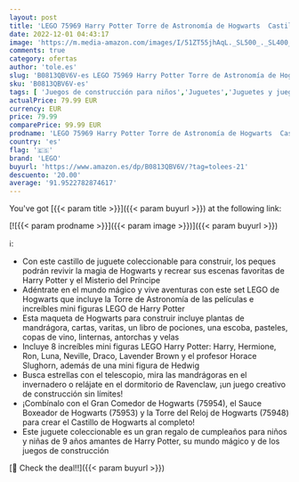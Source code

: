 ```yaml
---
layout: post
title: 'LEGO 75969 Harry Potter Torre de Astronomía de Hogwarts  Castillo de Juguete con Mini Figuras  Regalo de Cumpleaños para Niños y Niñas de 9 Años'
date: 2022-12-01 04:43:17
image: 'https://m.media-amazon.com/images/I/51ZT55jhAqL._SL500_._SL400_.jpg'
comments: true
category: ofertas
author: 'tole.es'
slug: 'B0813QBV6V-es LEGO 75969 Harry Potter Torre de Astronomía de Hogwarts...'
sku: 'B0813QBV6V-es'
tags: [ 'Juegos de construcción para niños','Juguetes','Juguetes y juegos','Sets de construcción','lego','🇪🇸', ]
actualPrice: 79.99 EUR
currency: EUR
price: 79.99
comparePrice: 99.99 EUR
prodname: 'LEGO 75969 Harry Potter Torre de Astronomía de Hogwarts  Castillo de Juguete con Mini Figuras  Regalo de Cumpleaños para Niños y Niñas de 9 Años'
country: 'es'
flag: '🇪🇸'
brand: 'LEGO'
buyurl: 'https://www.amazon.es/dp/B0813QBV6V/?tag=tolees-21'
descuento: '20.00'
average: '91.9522782874617'
---
```


You've got [{{< param title >}}]({{< param buyurl >}}) at the following link:

[![{{< param prodname >}}]({{< param image >}})]({{< param buyurl >}})

ℹ️:

- Con este castillo de juguete coleccionable para construir, los peques podrán revivir la magia de Hogwarts y recrear sus escenas favoritas de Harry Potter y el Misterio del Príncipe
- Adéntrate en el mundo mágico y vive aventuras con este set LEGO de Hogwarts que incluye la Torre de Astronomía de las películas e increíbles mini figuras LEGO de Harry Potter
- Esta maqueta de Hogwarts para construir incluye plantas de mandrágora, cartas, varitas, un libro de pociones, una escoba, pasteles, copas de vino, linternas, antorchas y velas
- Incluye 8 increíbles mini figuras LEGO Harry Potter: Harry, Hermione, Ron, Luna, Neville, Draco, Lavender Brown y el profesor Horace Slughorn, además de una mini figura de Hedwig
- Busca estrellas con el telescopio, mira las mandrágoras en el invernadero o relájate en el dormitorio de Ravenclaw, ¡un juego creativo de construcción sin límites!
- ¡Combínalo con el Gran Comedor de Hogwarts (75954), el Sauce Boxeador de Hogwarts (75953) y la Torre del Reloj de Hogwarts (75948) para crear el Castillo de Hogwarts al completo!
- Este juguete coleccionable es un gran regalo de cumpleaños para niños y niñas de 9 años amantes de Harry Potter, su mundo mágico y de los juegos de construcción

[🛒 Check the deal!!]({{< param buyurl >}})

